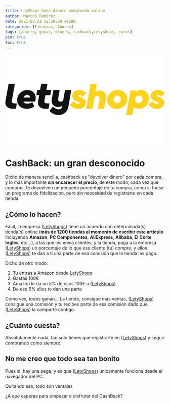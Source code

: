 ```yaml
---
title: LeyShops Gana dinero comprando online
author: Marcos Ramírez
date: 2021-02-22 15:50:00 +0100
categories: [Finanzas, Ahorro]
tags: [ahorro, ganar, dinero, cashback,letyshops, euros]
pin: true
toc: true
---
```


![LetyShops](/assets/img/logos/LetyShops.png)

# CashBack: un gran desconocido

Dicho de manera sencilla, cashback es "devolver dinero" por cada compra, y lo más importante **sin encarecer el precio**, de este modo,
cada vez que compras, te devuelven un pequeño porcentaje de tu compra, como si fuese un programa de fidelización, pero sin necesidad de
registrarte en cada tienda.

## ¿Cómo lo hacen?

Fácil, la empresa ([LetyShops](https://letyshops.com/es/winwin?ww=11198302)) tiene un acuerdo con determinada(s) tienda(s) online (**más de 1200 tiendas al momento de escribir este artículo** incluyendo **Amazon**, **PC Componentes**, **AliExpress**, **Alibaba**, **El Corte Inglés**, etc...),
a las que les envía clientes, y la tienda, paga a la empresa ([LetyShops](https://letyshops.com/es/winwin?ww=11198302)) un porcentaje
de lo que ese cliente (tú) compre, y ellos ([LetyShops](https://letyshops.com/es/winwin?ww=11198302)) te dan a tí una parte de esa comisión
que la tienda les paga.

Dicho de otro modo:

1. Tu entras a Amazon desde [LetyShops](https://letyshops.com/es/winwin?ww=11198302)
2. Gastas 100€
3. Amazon le da un 5% de esos 100€ a ([LetyShops](https://letyshops.com/es/winwin?ww=11198302))
4. De ese 5% ellos te dan una parte

Como ves, todos ganan... La tiende, consigue más ventas, ([LetyShops](https://letyshops.com/es/winwin?ww=11198302)) consigue una comisión
y tu recibes parte de esa comisión dado que ([LetyShops](https://letyshops.com/es/winwin?ww=11198302)) la comparte contigo.

## ¿Cuánto cuesta?

Absolutamente nada, tan solo tienes que registrarte en ([LetyShops](https://letyshops.com/es/winwin?ww=11198302)) y seguir comprando como siempre.

## No me creo que todo sea tan bonito

Pues si, hay una pega, y es que ([LetyShops](https://letyshops.com/es/winwin?ww=11198302)) unicamente funciona desde el navegador del PC.

Quitando eso, todo son ventajas

¿A que esperas para empezar a disfrutar del CashBack?
